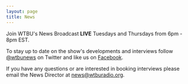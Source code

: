 ```yaml
---
layout: page
title: News
---
```

Join WTBU's News Broadcast __LIVE__ Tuesdays and Thursdays from 6pm - 8pm EST.

To stay up to date on the show's developments and interviews follow [@wtbunews](http://twitter.com/wtbunews) on Twitter and like us on [Facebook](http://www.facebook.com/WTBUNews/).

If you have any questions or are interested in booking interviews please email the News Director at [news@wtburadio.org](mailto:news@wtburadio.org).